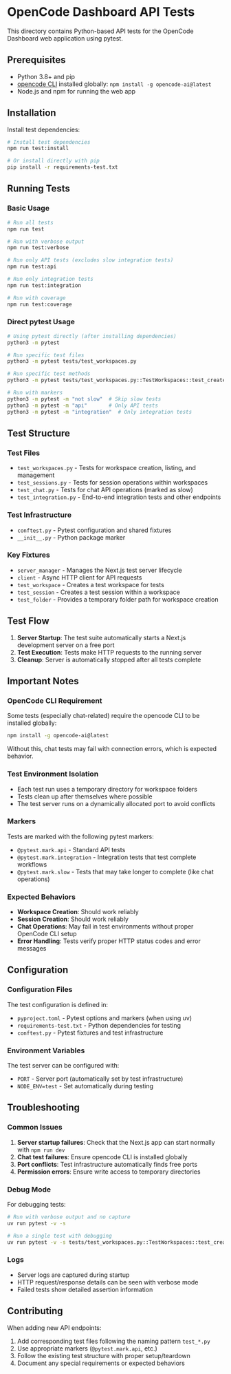 # OpenCode Dashboard API Tests

This directory contains Python-based API tests for the OpenCode Dashboard web application using pytest.

## Prerequisites

- Python 3.8+ and pip
- [opencode CLI](https://www.npmjs.com/package/opencode-ai) installed globally: `npm install -g opencode-ai@latest`
- Node.js and npm for running the web app

## Installation

Install test dependencies:

```bash
# Install test dependencies
npm run test:install

# Or install directly with pip
pip install -r requirements-test.txt
```

## Running Tests

### Basic Usage

```bash
# Run all tests
npm run test

# Run with verbose output
npm run test:verbose

# Run only API tests (excludes slow integration tests)
npm run test:api

# Run only integration tests
npm run test:integration

# Run with coverage
npm run test:coverage
```

### Direct pytest Usage

```bash
# Using pytest directly (after installing dependencies)
python3 -m pytest

# Run specific test files
python3 -m pytest tests/test_workspaces.py

# Run specific test methods
python3 -m pytest tests/test_workspaces.py::TestWorkspaces::test_create_workspace_success

# Run with markers
python3 -m pytest -m "not slow"  # Skip slow tests
python3 -m pytest -m "api"       # Only API tests
python3 -m pytest -m "integration"  # Only integration tests
```

## Test Structure

### Test Files

- `test_workspaces.py` - Tests for workspace creation, listing, and management
- `test_sessions.py` - Tests for session operations within workspaces
- `test_chat.py` - Tests for chat API operations (marked as slow)
- `test_integration.py` - End-to-end integration tests and other endpoints

### Test Infrastructure

- `conftest.py` - Pytest configuration and shared fixtures
- `__init__.py` - Python package marker

### Key Fixtures

- `server_manager` - Manages the Next.js test server lifecycle
- `client` - Async HTTP client for API requests
- `test_workspace` - Creates a test workspace for tests
- `test_session` - Creates a test session within a workspace
- `test_folder` - Provides a temporary folder path for workspace creation

## Test Flow

1. **Server Startup**: The test suite automatically starts a Next.js development server on a free port
2. **Test Execution**: Tests make HTTP requests to the running server
3. **Cleanup**: Server is automatically stopped after all tests complete

## Important Notes

### OpenCode CLI Requirement

Some tests (especially chat-related) require the opencode CLI to be installed globally:

```bash
npm install -g opencode-ai@latest
```

Without this, chat tests may fail with connection errors, which is expected behavior.

### Test Environment Isolation

- Each test run uses a temporary directory for workspace folders
- Tests clean up after themselves where possible
- The test server runs on a dynamically allocated port to avoid conflicts

### Markers

Tests are marked with the following pytest markers:

- `@pytest.mark.api` - Standard API tests
- `@pytest.mark.integration` - Integration tests that test complete workflows
- `@pytest.mark.slow` - Tests that may take longer to complete (like chat operations)

### Expected Behaviors

- **Workspace Creation**: Should work reliably
- **Session Creation**: Should work reliably  
- **Chat Operations**: May fail in test environments without proper OpenCode CLI setup
- **Error Handling**: Tests verify proper HTTP status codes and error messages

## Configuration

### Configuration Files

The test configuration is defined in:

- `pyproject.toml` - Pytest options and markers (when using uv)
- `requirements-test.txt` - Python dependencies for testing
- `conftest.py` - Pytest fixtures and test infrastructure

### Environment Variables

The test server can be configured with:

- `PORT` - Server port (automatically set by test infrastructure)
- `NODE_ENV=test` - Set automatically during testing

## Troubleshooting

### Common Issues

1. **Server startup failures**: Check that the Next.js app can start normally with `npm run dev`
2. **Chat test failures**: Ensure opencode CLI is installed globally
3. **Port conflicts**: Test infrastructure automatically finds free ports
4. **Permission errors**: Ensure write access to temporary directories

### Debug Mode

For debugging tests:

```bash
# Run with verbose output and no capture
uv run pytest -v -s

# Run a single test with debugging
uv run pytest -v -s tests/test_workspaces.py::TestWorkspaces::test_create_workspace_success
```

### Logs

- Server logs are captured during startup
- HTTP request/response details can be seen with verbose mode
- Failed tests show detailed assertion information

## Contributing

When adding new API endpoints:

1. Add corresponding test files following the naming pattern `test_*.py`
2. Use appropriate markers (`@pytest.mark.api`, etc.)
3. Follow the existing test structure with proper setup/teardown
4. Document any special requirements or expected behaviors